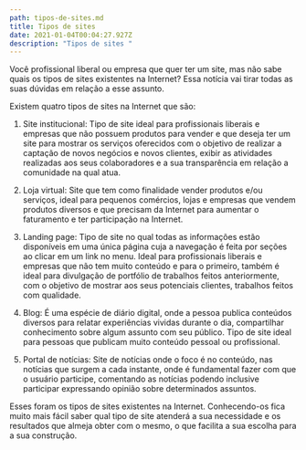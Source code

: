 ```yaml
---
path: tipos-de-sites.md
title: Tipos de sites
date: 2021-01-04T00:04:27.927Z
description: "Tipos de sites "
---
```

Você profissional liberal ou empresa que quer ter um site, mas não sabe quais os tipos de sites existentes na Internet? Essa notícia vai tirar todas as suas dúvidas em relação a esse assunto.

Existem quatro tipos de sites na Internet que são:

1. Site institucional: Tipo de site ideal para profissionais liberais e empresas que não possuem produtos para vender e que deseja ter um site para mostrar os serviços oferecidos com o objetivo de realizar a captação de novos negócios e novos clientes, exibir as atividades realizadas aos seus colaboradores e a sua transparência em relação a comunidade na qual atua.

2. Loja virtual: Site que tem como finalidade vender produtos e/ou serviços, ideal para pequenos comércios, lojas e empresas que vendem produtos diversos e que precisam da Internet para aumentar o faturamento e ter participação na Internet.

3. Landing page: Tipo de site no qual todas as informações estão disponíveis em uma única página cuja a navegação é feita por seções ao clicar em um link no menu. Ideal para profissionais liberais e empresas que não tem muito conteúdo e para o primeiro, também é ideal para divulgação de portfólio de trabalhos feitos anteriormente, com o objetivo de mostrar aos seus potenciais clientes, trabalhos feitos com qualidade.

4. Blog: É uma espécie de diário digital, onde a pessoa publica conteúdos diversos para relatar experiências vividas durante o dia, compartilhar conhecimento sobre algum assunto com seu público. Tipo de site ideal para pessoas que publicam muito conteúdo pessoal ou profissional.

5. Portal de notícias: Site de notícias onde o foco é no conteúdo, nas notícias que surgem a cada instante, onde é fundamental fazer com que o usuário participe, comentando as notícias podendo inclusive participar expressando opinião sobre determinados assuntos.

Esses foram os tipos de sites existentes na Internet. Conhecendo-os fica muito mais fácil saber qual tipo de site atenderá a sua necessidade e os resultados que almeja obter com o mesmo, o que facilita a sua escolha para a sua construção.